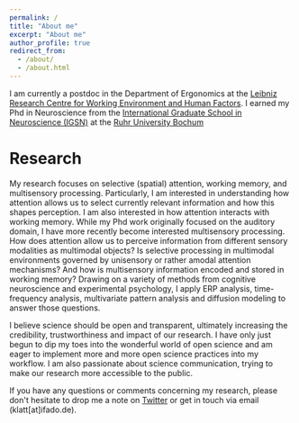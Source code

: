 ```yaml
---
permalink: /
title: "About me"
excerpt: "About me"
author_profile: true
redirect_from: 
  - /about/
  - /about.html
---
```


I am currently a postdoc in the Department of Ergonomics at the [Leibniz Research Centre for Working Environment and Human Factors](https://www.ifado.de/ifadoen/?noredirect=en_US). I earned my Phd in Neuroscience from the [International Graduate School in Neuroscience (IGSN)](https://www.ruhr-uni-bochum.de/igsn/) at the [Ruhr University Bochum](https://www.ruhr-uni-bochum.de/de)

Research
======
My research focuses on selective (spatial) attention, working memory, and multisensory processing. Particularly, I am interested in understanding how attention allows us to select currently relevant information and how this shapes perception. I am also interested in how attention interacts with working memory. While my Phd work originally focused on the auditory domain, I have more recently become interested multisensory processing. How does attention allow us to perceive information from different sensory modalities as multimodal objects? Is selective processing in multimodal environments governed by unisensory or rather amodal attention mechanisms? And how is multisensory information encoded and stored in working memory? Drawing on a variety of methods from cognitive neuroscience and experimental psychology, I apply ERP analysis, time-frequency analysis, multivariate pattern analysis and diffusion modeling to answer those questions. 

I believe science should be open and transparent, ultimately increasing the credibility, trustworthiness and impact of our research. I have only just begun to dip my toes into the wonderful world of open science and am eager to implement more and more open science practices into my workflow. I am also passionate about science communication, trying to make our research more accessible to the public. 

If you have any questions or comments concerning my research, please don't hesitate to drop me a note on [Twitter](https://twitter.com/LoraKlatt) or get in touch via email (klatt[at]ifado.de). 

